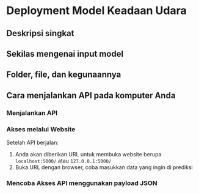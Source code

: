 # Deployment Model Keadaan Udara

## Deskripsi singkat


## Sekilas mengenai input model



## Folder, file, dan kegunaannya


## Cara menjalankan API pada komputer Anda

### Menjalankan API

### Akses melalui Website

Setelah API berjalan:

1. Anda akan diberikan URL untuk membuka website berupa `localhost:5000/` atau `127.0.0.1:5000/`
1. Buka URL dengan browser, coba masukkan data yang ingin di prediksi

### Mencoba Akses API menggunakan payload JSON



